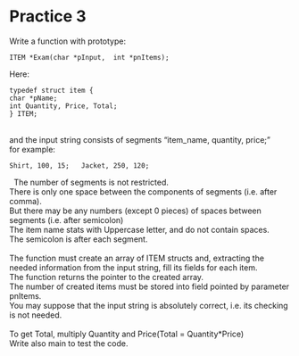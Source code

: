 # Practice 3  
Write a function with prototype:  
~~~
ITEM *Exam(char *pInput,  int *pnItems);  
~~~

Here:  
~~~
typedef struct item {  
char *pName;  
int Quantity, Price, Total;  
} ITEM;  
~~~
   
and the input string consists of segments “item_name, quantity, price;”  
for example:  
~~~
Shirt, 100, 15;   Jacket, 250, 120;  
~~~
 
The number of segments is not restricted.  
There is only one space between the components of segments (i.e. after comma).  
But there may be any numbers (except 0 pieces) of spaces between segments (i.e. after semicolon)  
The item name stats with Uppercase letter, and do not contain spaces.  
The semicolon is after each segment.  
   
The function must create an array of ITEM structs and, extracting the needed information from the input string, fill its fields for each item.  
The function returns the pointer to the created array.  
The number of created items must be stored into field pointed by parameter pnItems.  
You may suppose that the input string is absolutely correct, i.e. its checking is not needed.  
   
To get Total, multiply Quantity and Price(Total = Quantity*Price)  
Write also main to test the code.  
